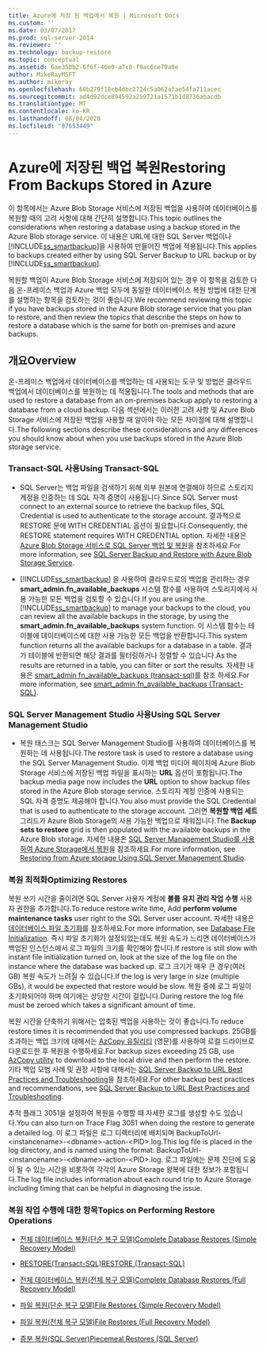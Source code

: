 ```yaml
---
title: Azure에 저장 된 백업에서 복원 | Microsoft Docs
ms.custom: ''
ms.date: 03/07/2017
ms.prod: sql-server-2014
ms.reviewer: ''
ms.technology: backup-restore
ms.topic: conceptual
ms.assetid: 6ae358b2-6f6f-46e0-a7c8-f9ac6ce79a0e
author: MikeRayMSFT
ms.author: mikeray
ms.openlocfilehash: 68b270f18cb4dbc2724c5a062afae54fa711acec
ms.sourcegitcommit: ad4d92dce894592a259721a1571b1d8736abacdb
ms.translationtype: MT
ms.contentlocale: ko-KR
ms.lasthandoff: 08/04/2020
ms.locfileid: "87653449"
---
```

# <a name="restoring-from-backups-stored-in-azure"></a><span data-ttu-id="da11d-102">Azure에 저장된 백업 복원</span><span class="sxs-lookup"><span data-stu-id="da11d-102">Restoring From Backups Stored in Azure</span></span>
  <span data-ttu-id="da11d-103">이 항목에서는 Azure Blob Storage 서비스에 저장된 백업을 사용하여 데이터베이스를 복원할 때의 고려 사항에 대해 간단히 설명합니다.</span><span class="sxs-lookup"><span data-stu-id="da11d-103">This topic outlines the considerations when restoring a database using a backup stored in the Azure Blob storage service.</span></span> <span data-ttu-id="da11d-104">이 내용은 URL에 대한 SQL Server 백업이나 [!INCLUDE[ss_smartbackup](../../includes/ss-smartbackup-md.md)]을 사용하여 만들어진 백업에 적용됩니다.</span><span class="sxs-lookup"><span data-stu-id="da11d-104">This applies to backups created either by using SQL Server Backup to URL backup or by [!INCLUDE[ss_smartbackup](../../includes/ss-smartbackup-md.md)].</span></span>  
  
 <span data-ttu-id="da11d-105">복원할 백업이 Azure Blob Storage 서비스에 저장되어 있는 경우 이 항목을 검토한 다음 온-프레미스 백업과 Azure 백업 모두에 동일한 데이터베이스 복원 방법에 대한 단계를 설명하는 항목을 검토하는 것이 좋습니다.</span><span class="sxs-lookup"><span data-stu-id="da11d-105">We recommend reviewing this topic if you have backups stored in the Azure Blob storage service that you plan to restore, and then review the topics that describe the steps on how to restore a database which is the same for both on-premises and azure backups.</span></span>  
  
## <a name="overview"></a><span data-ttu-id="da11d-106">개요</span><span class="sxs-lookup"><span data-stu-id="da11d-106">Overview</span></span>  
 <span data-ttu-id="da11d-107">온-프레미스 백업에서 데이터베이스를 백업하는 데 사용되는 도구 및 방법은 클라우드 백업에서 데이터베이스를 복원하는 데 적용됩니다.</span><span class="sxs-lookup"><span data-stu-id="da11d-107">The tools and methods that are used to restore a database from an on-premises backup apply to restoring a database from a cloud backup.</span></span>  <span data-ttu-id="da11d-108">다음 섹션에서는 이러한 고려 사항 및 Azure Blob Storage 서비스에 저장된 백업을 사용할 때 알아야 하는 모든 차이점에 대해 설명합니다.</span><span class="sxs-lookup"><span data-stu-id="da11d-108">The following sections describe these considerations and any differences you should know about when you use backups stored in the Azure Blob storage service.</span></span>  
  
### <a name="using-transact-sql"></a><span data-ttu-id="da11d-109">Transact-SQL 사용</span><span class="sxs-lookup"><span data-stu-id="da11d-109">Using Transact-SQL</span></span>  
  
-   <span data-ttu-id="da11d-110">SQL Server는 백업 파일을 검색하기 위해 외부 원본에 연결해야 하므로 스토리지 계정을 인증하는 데 SQL 자격 증명이 사용됩니다.</span><span class="sxs-lookup"><span data-stu-id="da11d-110">Since SQL Server must connect to an external source to retrieve the backup files, SQL Credential is used to authenticate to the storage account.</span></span> <span data-ttu-id="da11d-111">결과적으로 RESTORE 문에 WITH CREDENTIAL 옵션이 필요합니다.</span><span class="sxs-lookup"><span data-stu-id="da11d-111">Consequently, the RESTORE statement requires WITH CREDENTIAL option.</span></span> <span data-ttu-id="da11d-112">자세한 내용은 [Azure Blob Storage 서비스로 SQL Server 백업 및 복원](sql-server-backup-and-restore-with-microsoft-azure-blob-storage-service.md)을 참조하세요.</span><span class="sxs-lookup"><span data-stu-id="da11d-112">For more information, see [SQL Server Backup and Restore with Azure Blob Storage Service](sql-server-backup-and-restore-with-microsoft-azure-blob-storage-service.md).</span></span>  
  
-   <span data-ttu-id="da11d-113">[!INCLUDE[ss_smartbackup](../../includes/ss-smartbackup-md.md)] 을 사용하여 클라우드로의 백업을 관리하는 경우 **smart_admin.fn_available_backups** 시스템 함수를 사용하여 스토리지에서 사용 가능한 모든 백업을 검토할 수 있습니다.</span><span class="sxs-lookup"><span data-stu-id="da11d-113">If you are using the [!INCLUDE[ss_smartbackup](../../includes/ss-smartbackup-md.md)] to manage your backups to the cloud, you can review all the available backups in the storage, by using the **smart_admin.fn_available_backups** system function.</span></span> <span data-ttu-id="da11d-114">이 시스템 함수는 테이블에 데이터베이스에 대한 사용 가능한 모든 백업을 반환합니다.</span><span class="sxs-lookup"><span data-stu-id="da11d-114">This system function returns all the available backups for a database in a table.</span></span> <span data-ttu-id="da11d-115">결과가 테이블에 반환되면 해당 결과를 필터링하거나 정렬할 수 있습니다.</span><span class="sxs-lookup"><span data-stu-id="da11d-115">As the results are returned in a table, you can filter or sort the results.</span></span> <span data-ttu-id="da11d-116">자세한 내용은 [smart_admin fn_available_backups &#40;transact-sql&#41;](/sql/relational-databases/system-functions/managed-backup-fn-available-backups-transact-sql)를 참조 하세요.</span><span class="sxs-lookup"><span data-stu-id="da11d-116">For more information, see [smart_admin.fn_available_backups &#40;Transact-SQL&#41;](/sql/relational-databases/system-functions/managed-backup-fn-available-backups-transact-sql).</span></span>  
  
### <a name="using-sql-server-management-studio"></a><span data-ttu-id="da11d-117">SQL Server Management Studio 사용</span><span class="sxs-lookup"><span data-stu-id="da11d-117">Using SQL Server Management Studio</span></span>  
  
-   <span data-ttu-id="da11d-118">복원 태스크는 SQL Server Management Studio를 사용하여 데이터베이스를 복원하는 데 사용됩니다.</span><span class="sxs-lookup"><span data-stu-id="da11d-118">The restore task is used to restore a database using the SQL Server Management Studio.</span></span> <span data-ttu-id="da11d-119">이제 백업 미디어 페이지에 Azure Blob Storage 서비스에 저장된 백업 파일을 표시하는 **URL** 옵션이 포함됩니다.</span><span class="sxs-lookup"><span data-stu-id="da11d-119">The backup media page now includes the **URL** option to show backup files stored in the Azure Blob storage service.</span></span> <span data-ttu-id="da11d-120">스토리지 계정 인증에 사용되는 SQL 자격 증명도 제공해야 합니다.</span><span class="sxs-lookup"><span data-stu-id="da11d-120">You also must provide the SQL Credential that is used to authenticate to the storage account.</span></span> <span data-ttu-id="da11d-121">그러면 **복원할 백업 세트** 그리드가 Azure Blob Storage의 사용 가능한 백업으로 채워집니다.</span><span class="sxs-lookup"><span data-stu-id="da11d-121">The **Backup sets to restore** grid is then populated with the available backups in the Azure Blob storage.</span></span> <span data-ttu-id="da11d-122">자세한 내용은 [SQL Server Management Studio를 사용하여 Azure Storage에서 복원](sql-server-backup-to-url.md#RestoreSSMS)을 참조하세요.</span><span class="sxs-lookup"><span data-stu-id="da11d-122">For more information, see [Restoring from Azure storage Using SQL Server Management Studio](sql-server-backup-to-url.md#RestoreSSMS).</span></span>  
  
### <a name="optimizing-restores"></a><span data-ttu-id="da11d-123">복원 최적화</span><span class="sxs-lookup"><span data-stu-id="da11d-123">Optimizing Restores</span></span>  
 <span data-ttu-id="da11d-124">복원 쓰기 시간을 줄이려면 SQL Server 사용자 계정에 **볼륨 유지 관리 작업 수행** 사용자 권한을 추가합니다.</span><span class="sxs-lookup"><span data-stu-id="da11d-124">To reduce restore write time, Add **perform volume maintenance tasks** user right to the SQL Server user account.</span></span> <span data-ttu-id="da11d-125">자세한 내용은 [데이터베이스 파일 초기화](https://go.microsoft.com/fwlink/?LinkId=271622)를 참조하세요.</span><span class="sxs-lookup"><span data-stu-id="da11d-125">For more information, see [Database File Initialization](https://go.microsoft.com/fwlink/?LinkId=271622).</span></span> <span data-ttu-id="da11d-126">즉시 파일 초기화가 설정되었는데도 복원 속도가 느리면 데이터베이스가 백업된 인스턴스에서 로그 파일의 크기를 확인해야 합니다.</span><span class="sxs-lookup"><span data-stu-id="da11d-126">If restore is still slow with instant file initialization turned on, look at the size of the log file on the instance where the database was backed up.</span></span> <span data-ttu-id="da11d-127">로그 크기가 매우 큰 경우(여러 GB) 복원 속도가 느려질 수 있습니다.</span><span class="sxs-lookup"><span data-stu-id="da11d-127">If the log is very large in size (multiple GBs), it would be expected that restore would be slow.</span></span> <span data-ttu-id="da11d-128">복원 중에 로그 파일이 초기화되어야 하며 여기에는 상당한 시간이 걸립니다.</span><span class="sxs-lookup"><span data-stu-id="da11d-128">During restore the log file must be zeroed which takes a significant amount of time.</span></span>  
  
 <span data-ttu-id="da11d-129">복원 시간을 단축하기 위해서는 압축된 백업을 사용하는 것이 좋습니다.</span><span class="sxs-lookup"><span data-stu-id="da11d-129">To reduce restore times it is recommended that you use compressed backups.</span></span>  <span data-ttu-id="da11d-130">25GB를 초과하는 백업 크기에 대해서는 [AzCopy 유틸리티](https://docs.microsoft.com/archive/blogs/windowsazurestorage/azcopy-uploadingdownloading-files-for-windows-azure-blobs) (영문)를 사용하여 로컬 드라이브로 다운로드한 후 복원을 수행하세요.</span><span class="sxs-lookup"><span data-stu-id="da11d-130">For backup sizes exceeding 25 GB, use [AzCopy utility](https://docs.microsoft.com/archive/blogs/windowsazurestorage/azcopy-uploadingdownloading-files-for-windows-azure-blobs) to download to the local drive and then perform the restore.</span></span> <span data-ttu-id="da11d-131">기타 백업 모범 사례 및 권장 사항에 대해서는 [SQL Server Backup to URL Best Practices and Troubleshooting](sql-server-backup-to-url-best-practices-and-troubleshooting.md)을 참조하세요.</span><span class="sxs-lookup"><span data-stu-id="da11d-131">For other backup best practices and recommendations, see [SQL Server Backup to URL Best Practices and Troubleshooting](sql-server-backup-to-url-best-practices-and-troubleshooting.md).</span></span>  
  
 <span data-ttu-id="da11d-132">추적 플래그 3051을 설정하여 복원을 수행할 때 자세한 로그를 생성할 수도 있습니다.</span><span class="sxs-lookup"><span data-stu-id="da11d-132">You can also turn on Trace Flag 3051 when doing the restore to generate a detailed log.</span></span> <span data-ttu-id="da11d-133">이 로그 파일은 로그 디렉터리에 배치되며 BackupToUrl-\<instancename>-\<dbname>-action-\<PID>.log.</span><span class="sxs-lookup"><span data-stu-id="da11d-133">This log file is placed in the log directory, and is named using the format: BackupToUrl-\<instancename>-\<dbname>-action-\<PID>.log.</span></span> <span data-ttu-id="da11d-134">로그 파일에는 문제 진단에 도움이 될 수 있는 시간을 비롯하여 각각의 Azure Storage 왕복에 대한 정보가 포함됩니다.</span><span class="sxs-lookup"><span data-stu-id="da11d-134">The log file includes information about each round trip to Azure Storage including timing that can be helpful in diagnosing the issue.</span></span>  
  
### <a name="topics-on-performing-restore-operations"></a><span data-ttu-id="da11d-135">복원 작업 수행에 대한 항목</span><span class="sxs-lookup"><span data-stu-id="da11d-135">Topics on Performing Restore Operations</span></span>  
  
-   [<span data-ttu-id="da11d-136">전체 데이터베이스 복원&#40;단순 복구 모델&#41;</span><span class="sxs-lookup"><span data-stu-id="da11d-136">Complete Database Restores &#40;Simple Recovery Model&#41;</span></span>](complete-database-restores-simple-recovery-model.md)  
  
-   [<span data-ttu-id="da11d-137">RESTORE&#40;Transact-SQL&#41;</span><span class="sxs-lookup"><span data-stu-id="da11d-137">RESTORE &#40;Transact-SQL&#41;</span></span>](/sql/t-sql/statements/restore-statements-transact-sql)  
  
-   [<span data-ttu-id="da11d-138">전체 데이터베이스 복원&#40;전체 복구 모델&#41;</span><span class="sxs-lookup"><span data-stu-id="da11d-138">Complete Database Restores &#40;Full Recovery Model&#41;</span></span>](complete-database-restores-full-recovery-model.md)  
  
-   [<span data-ttu-id="da11d-139">파일 복원&#40;단순 복구 모델&#41;</span><span class="sxs-lookup"><span data-stu-id="da11d-139">File Restores &#40;Simple Recovery Model&#41;</span></span>](file-restores-simple-recovery-model.md)  
  
-   [<span data-ttu-id="da11d-140">파일 복원&#40;전체 복구 모델&#41;</span><span class="sxs-lookup"><span data-stu-id="da11d-140">File Restores &#40;Full Recovery Model&#41;</span></span>](file-restores-full-recovery-model.md)  
  
-   [<span data-ttu-id="da11d-141">증분 복원&#40;SQL Server&#41;</span><span class="sxs-lookup"><span data-stu-id="da11d-141">Piecemeal Restores &#40;SQL Server&#41;</span></span>](piecemeal-restores-sql-server.md)  
  
  
